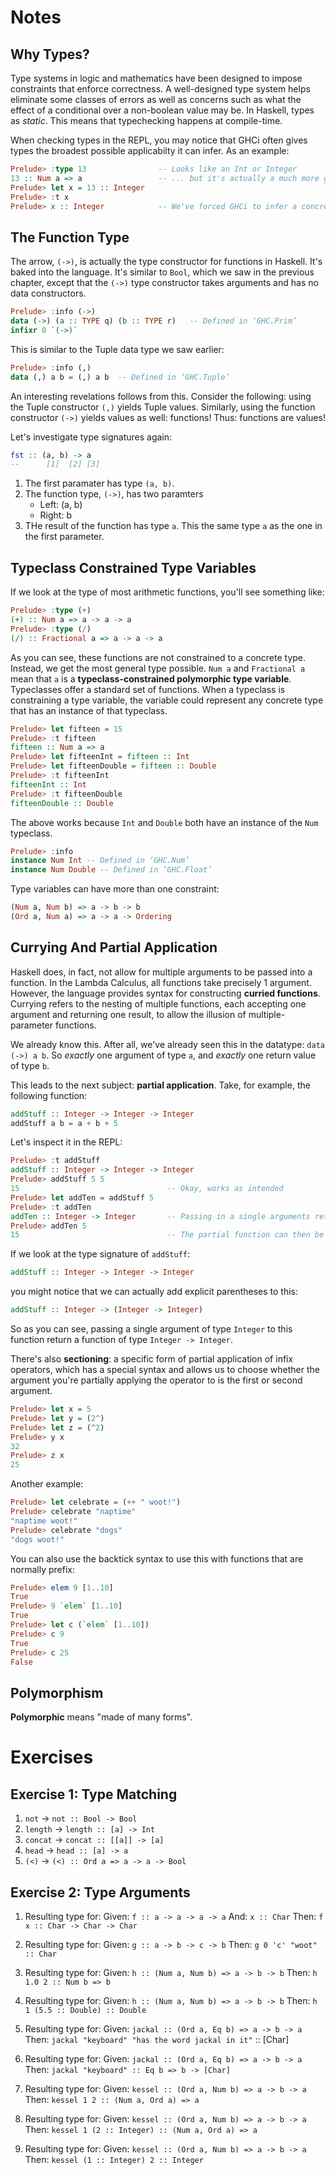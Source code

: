 
# Notes

## Why Types?

Type systems in logic and mathematics have been designed to impose constraints that enforce correctness. A well-designed type system helps eliminate some classes of errors as well as concerns such as what the effect of a conditional over a non-boolean value may be. In Haskell, types as *static*. This means that typechecking happens at compile-time.

When checking types in the REPL, you may notice that GHCi often gives types the broadest possible applicabilty it can infer. As an example:

```haskell
Prelude> :type 13                -- Looks like an Int or Integer
13 :: Num a => a                 -- ... but it's actually a much more generic `Num`
Prelude> let x = 13 :: Integer
Prelude> :t x
Prelude> x :: Integer            -- We've forced GHCi to infer a concrete type
```

## The Function Type

The arrow, `(->)`, is actually the type constructor for functions in Haskell. It's baked into the language. It's similar to `Bool`, which we saw in the previous chapter, except that the `(->)` type constructor takes arguments and has no data constructors.

```haskell
Prelude> :info (->)
data (->) (a :: TYPE q) (b :: TYPE r) 	-- Defined in ‘GHC.Prim’
infixr 0 `(->)`
```

This is similar to the Tuple data type we saw earlier:

```haskell
Prelude> :info (,)
data (,) a b = (,) a b 	-- Defined in ‘GHC.Tuple’
```

An interesting revelations follows from this. Consider the following: using the Tuple constructor `(,)` yields Tuple values. Similarly, using the function constructor `(->)` yields values as well: functions! Thus: functions are values!

Let's investigate type signatures again:

```haskell
fst :: (a, b) -> a
--      [1]  [2] [3]
```

1.  The first paramater has type `(a, b)`.
2.  The function type, `(->)`, has two paramters
    -   Left: (a, b)
    -   Right: b
3.  THe result of the function has type `a`. This the same type `a` as the one in the first parameter.

## Typeclass Constrained Type Variables

If we look at the type of most arithmetic functions, you'll see something like:

```haskell
Prelude> :type (+)
(+) :: Num a => a -> a -> a
Prelude> :type (/)
(/) :: Fractional a => a -> a -> a
```

As you can see, these functions are not constrained to a concrete type. Instead, we get the most general type possible. `Num a` and `Fractional a` mean that `a` is a **typeclass-constrained polymorphic type variable**. Typeclasses offer a standard set of functions. When a typeclass is constraining a type variable, the variable could represent any concrete type that has an instance of that typeclass.

```haskell
Prelude> let fifteen = 15
Prelude> :t fifteen
fifteen :: Num a => a
Prelude> let fifteenInt = fifteen :: Int
Prelude> let fifteenDouble = fifteen :: Double
Prelude> :t fifteenInt
fifteenInt :: Int
Prelude> :t fifteenDouble
fifteenDouble :: Double
```

The above works because `Int` and `Double` both have an instance of the `Num` typeclass.

```haskell
Prelude> :info
instance Num Int -- Defined in ‘GHC.Num’
instance Num Double -- Defined in ‘GHC.Float’
```

Type variables can have more than one constraint:

```haskell
(Num a, Num b) => a -> b -> b
(Ord a, Num a) => a -> a -> Ordering
```

## Currying And Partial Application

Haskell does, in fact, not allow for multiple arguments to be passed into a function. In the Lambda Calculus, all functions take precisely 1 argument. However, the language provides syntax for constructing **curried functions**. Currying refers to the nesting of multiple functions, each accepting one argument and returning one result, to allow the illusion of multiple-parameter functions.

We already know this. After all, we've already seen this in the datatype: `data (->) a b`. So *exactly* one argument of type `a`, and *exactly* one return value of type `b`.

This leads to the next subject: **partial application**. Take, for example, the following function:

```haskell
addStuff :: Integer -> Integer -> Integer
addStuff a b = a + b + 5
```

Let's inspect it in the REPL:

```haskell
Prelude> :t addStuff
addStuff :: Integer -> Integer -> Integer
Prelude> addStuff 5 5
15                                 -- Okay, works as intended
Prelude> let addTen = addStuff 5
Prelude> :t addTen
addTen :: Integer -> Integer       -- Passing in a single arguments returns a function of Integer -> Integer
Prelude> addTen 5
15                                 -- The partial function can then be applied to a second argument
```

If we look at the type signature of `addStuff`:

```haskell
addStuff :: Integer -> Integer -> Integer
```

you might notice that we can actually add explicit parentheses to this:

```haskell
addStuff :: Integer -> (Integer -> Integer)
```

So as you can see, passing a single argument of type `Integer` to this function return a function of type `Integer -> Integer`.

There's also **sectioning**: a specific form of partial application of infix operators, which has a special syntax and allows us to choose whether the argument you're partially applying the operator to is the first or second argument.

```haskell
Prelude> let x = 5
Prelude> let y = (2^)
Prelude> let z = (^2)
Prelude> y x
32
Prelude> z x
25
```

Another example:

```haskell
Prelude> let celebrate = (++ " woot!")
Prelude> celebrate "naptime"
"naptime woot!"
Prelude> celebrate "dogs"
"dogs woot!"
```

You can also use the backtick syntax to use this with functions that are normally prefix:

```haskell
Prelude> elem 9 [1..10]
True
Prelude> 9 `elem` [1..10]
True
Prelude> let c (`elem` [1..10])
Prelude> c 9
True
Prelude> c 25
False
```

## Polymorphism

**Polymorphic** means "made of many forms".

# Exercises

## Exercise 1: Type Matching

1.  `not` -> `not :: Bool -> Bool`
2.  `length` -> `length :: [a] -> Int`
3.  `concat` -> `concat :: [[a]] -> [a]`
4.  `head` -> `head :: [a] -> a`
5.  `(<)` -> `(<) :: Ord a => a -> a -> Bool`

## Exercise 2: Type Arguments

1.  Resulting type for: Given: `f :: a -> a -> a -> a` And: `x :: Char` Then: `f x :: Char -> Char -> Char`

2.  Resulting type for: Given: `g :: a -> b -> c -> b` Then: `g 0 'c' "woot" :: Char`

3.  Resulting type for: Given: `h :: (Num a, Num b) => a -> b -> b` Then: `h 1.0 2 :: Num b => b`

4.  Resulting type for: Given: `h :: (Num a, Num b) => a -> b -> b` Then: `h 1 (5.5 :: Double) :: Double`

5.  Resulting type for: Given: `jackal :: (Ord a, Eq b) => a -> b -> a` Then: `jackal "keyboard" "has the word jackal in it"` :: [Char]

6.  Resulting type for: Given: `jackal :: (Ord a, Eq b) => a -> b -> a` Then: `jackal "keyboard" :: Eq b => b -> [Char]`

7.  Resulting type for: Given: `kessel :: (Ord a, Num b) => a -> b -> a` Then: `kessel 1 2 :: (Num a, Ord a) => a`

8.  Resulting type for: Given: `kessel :: (Ord a, Num b) => a -> b -> a` Then: `kessel 1 (2 :: Integer) :: (Num a, Ord a) => a`

9.  Resulting type for: Given: `kessel :: (Ord a, Num b) => a -> b -> a` Then: `kessel (1 :: Integer) 2 :: Integer`

